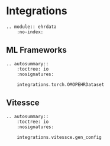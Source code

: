 # Integrations

```{eval-rst}
.. module:: ehrdata
    :no-index:
```

## ML Frameworks

```{eval-rst}
.. autosummary::
    :toctree: io
    :nosignatures:

    integrations.torch.OMOPEHRDataset

```

## Vitessce

```{eval-rst}
.. autosummary::
    :toctree: io
    :nosignatures:

    integrations.vitessce.gen_config

```

